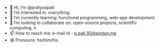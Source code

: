- 👋 Hi, I’m @pratyuspati
- 👀 I’m interested in: _*everything*_
- 🌱 I’m currently learning: functional programming, web-app development
- 💞️ I’m looking to collaborate on: open-source projects, scientific computing, n
- 📫 How to reach me: e-mail id - p.pati.92@proton.me
- 😄 Pronouns: he/him/his

<!---
pratyuspati/pratyuspati is a ✨ special ✨ repository because its `README.md` (this file) appears on your GitHub profile.
You can click the Preview link to take a look at your changes.
--->
